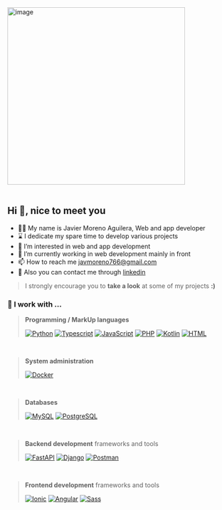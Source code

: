 <img width="399" alt="image" src="https://github.com/javmoreno-developer/javmoreno-developer/assets/55782974/97c75c4f-65e8-4da7-abce-609fb6daaeb8">

<br />
<br />

## Hi 👋, nice to meet you
- 🙋‍♂  My name is Javier Moreno Aguilera, Web and app developer
- ⌛  I dedicate my spare time to develop various projects
- 👀  I’m interested in web and app development 
- 🌱  I’m currently working in web development mainly in front
- 📫  How to reach me javmoreno766@gmail.com
- 🤝  Also you can contact me through [linkedin](https://www.linkedin.com/in/javier-moreno-aguilera-1995321a3/)
  
> I strongly encourage you to **take a look** at some of my projects **:)**

### 👷 I work with ...

> **Programming / MarkUp languages**
>
> [![Python](https://img.shields.io/badge/python-%233776ab.svg?&style=for-the-badge&logo=python&logoColor=white)](https://github.com/javmoreno-developer?tab=repositories&language=python)
  [![Typescript](https://img.shields.io/badge/typescript-%233178C6.svg?&style=for-the-badge&logo=typescript&logoColor=white)](https://github.com/javmoreno-developer?tab=repositories&language=typescript)
  [![JavaScript](https://img.shields.io/badge/javascript-%23F7DF1E.svg?&style=for-the-badge&logo=javascript&logoColor=black)](https://github.com/javmoreno-developer?tab=repositories&language=javascript)
  [![PHP](https://img.shields.io/badge/PHP-777BB4?style=for-the-badge&logo=php&logoColor=white)](https://github.com/javmoreno-developer?tab=repositories&language=php)
  [![Kotlin](https://img.shields.io/badge/Kotlin-0095D5?&style=for-the-badge&logo=kotlin&logoColor=white)](https://github.com/javmoreno-developer?tab=repositories&language=kotlin)
  [![HTML](https://img.shields.io/badge/HTML5-E34F26?style=for-the-badge&logo=html5&logoColor=white)](https://github.com/javmoreno-developer?tab=repositories?language=html)

<br />

> **System administration**
>
> [![Docker](https://img.shields.io/badge/docker-%232496ED.svg?&style=for-the-badge&logo=docker&logoColor=white)](#)

<br />

> **Databases**
>
> [![MySQL](https://img.shields.io/badge/mysql-%234479A1.svg?&style=for-the-badge&logo=mysql&logoColor=white)](#)
  [![PostgreSQL](https://img.shields.io/badge/postgresql-%23336791.svg?&style=for-the-badge&logo=postgresql&logoColor=white)](#)

<br />

> **Backend development** frameworks and tools
>
> [![FastAPI](https://img.shields.io/badge/fastapi-%23009688.svg?&style=for-the-badge&logo=fastapi&logoColor=white)](#)
  [![Django](https://img.shields.io/badge/django-%23092E20.svg?&style=for-the-badge&logo=django&logoColor=white)](#)
  [![Postman](https://img.shields.io/badge/postman-%23FF6C37.svg?&style=for-the-badge&logo=postman&logoColor=white)](#)

<br />

> **Frontend development** frameworks and tools
>
> [![Ionic](https://img.shields.io/badge/ionic-%233880FF.svg?&style=for-the-badge&logo=ionic&logoColor=white)](#)
[![Angular](https://img.shields.io/badge/angular-%23DD0031.svg?&style=for-the-badge&logo=angular&logoColor=white)](#)
[![Sass](https://img.shields.io/badge/sass-%23CC6699.svg?&style=for-the-badge&logo=sass&logoColor=white)](#)

